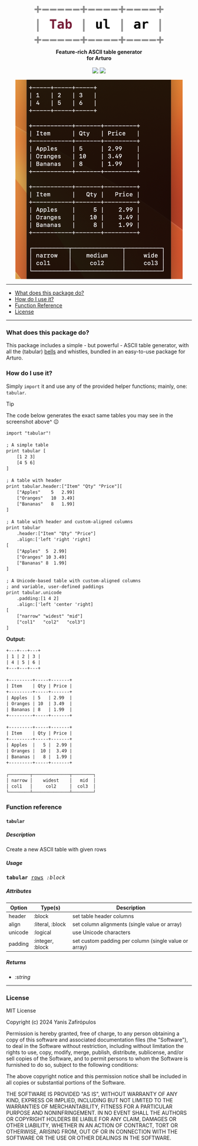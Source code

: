 
<p align="center"><img align="center" width="350" src="https://raw.githubusercontent.com/drkameleon/tabular.art/main/logo.png"/></p>
<p align="center">
  <b>Feature-rich ASCII table generator<br>for Arturo</b>
  <br><br>
  <img src="https://img.shields.io/github/license/arturo-lang/grafito?style=for-the-badge">
  <img src="https://img.shields.io/badge/language-Arturo-orange.svg?style=for-the-badge">

</p>

<p align="center"><img width="90%" align="center" src="https://raw.githubusercontent.com/drkameleon/tabular.art/main/screenshot.png"/></p>

--- 
 
<!--ts-->

* [What does this package do?](#what-does-this-package-do)
* [How do I use it?](#how-do-i-use-it)
* [Function Reference](#function-reference)
* [License](#license)   

<!--te-->
 
---

### What does this package do?

This package includes a simple - but powerful - ASCII table generator, with all the (tabular) [bells](https://www.youtube.com/watch?v=BfWJqKIxyGc) and whistles, bundled in an easy-to-use package for Arturo.

### How do I use it?

Simply `import` it and use any of the provided helper functions; mainly, one: `tabular`.

> [!TIP]
> The code below generates the exact same tables 
> you may see in the screenshot above^ :wink:

```red
import "tabular"!

; A simple table
print tabular [
    [1 2 3]
    [4 5 6]
]

; A table with header
print tabular.header:["Item" "Qty" "Price"][
    ["Apples"    5   2.99]
    ["Oranges"   10  3.49]
    ["Bananas"   8   1.99]
]

; A table with header and custom-aligned columns
print tabular
    .header:["Item" "Qty" "Price"] 
    .align:['left 'right 'right]
[
    ["Apples"  5  2.99]
    ["Oranges" 10 3.49]
    ["Bananas" 8  1.99]
]

; A Unicode-based table with custom-aligned columns
; and variable, user-defined paddings
print tabular.unicode
    .padding:[1 4 2]
    .align:['left 'center 'right] 
[
    ["narrow" "widest" "mid"]
    ["col1"   "col2"   "col3"]
]
```

**Output:**

```
+---+---+---+
| 1 | 2 | 3 |
| 4 | 5 | 6 |
+---+---+---+

+---------+-----+-------+
| Item    | Qty | Price |
+---------+-----+-------+
| Apples  | 5   | 2.99  |
| Oranges | 10  | 3.49  |
| Bananas | 8   | 1.99  |
+---------+-----+-------+

+---------+-----+-------+
| Item    | Qty | Price |
+---------+-----+-------+
| Apples  |   5 |  2.99 |
| Oranges |  10 |  3.49 |
| Bananas |   8 |  1.99 |
+---------+-----+-------+

┌────────┬──────────────┬────────┐
│ narrow │    widest    │   mid  │
│ col1   │     col2     │  col3  │
└────────┴──────────────┴────────┘
```

### Function reference

#### `tabular`

##### Description

Create a new ASCII table with given rows

##### Usage

<pre>
<b>tabular</b> <ins>rows</ins> <i>:block</i>
</pre>

##### Attributes

| Option | Type(s) | Description |
|----|----|----|
| header | :block | set table header columns |
| align | :literal, :block | set column alignments (single value or array) |
| unicode | :logical | use Unicode characters |
| padding | :integer, :block | set custom padding per column (single value or array) |

##### Returns

- *:string*

<hr/>

### License

MIT License

Copyright (c) 2024 Yanis Zafirópulos

Permission is hereby granted, free of charge, to any person obtaining a copy
of this software and associated documentation files (the "Software"), to deal
in the Software without restriction, including without limitation the rights
to use, copy, modify, merge, publish, distribute, sublicense, and/or sell
copies of the Software, and to permit persons to whom the Software is
furnished to do so, subject to the following conditions:

The above copyright notice and this permission notice shall be included in all
copies or substantial portions of the Software.

THE SOFTWARE IS PROVIDED "AS IS", WITHOUT WARRANTY OF ANY KIND, EXPRESS OR
IMPLIED, INCLUDING BUT NOT LIMITED TO THE WARRANTIES OF MERCHANTABILITY,
FITNESS FOR A PARTICULAR PURPOSE AND NONINFRINGEMENT. IN NO EVENT SHALL THE
AUTHORS OR COPYRIGHT HOLDERS BE LIABLE FOR ANY CLAIM, DAMAGES OR OTHER
LIABILITY, WHETHER IN AN ACTION OF CONTRACT, TORT OR OTHERWISE, ARISING FROM,
OUT OF OR IN CONNECTION WITH THE SOFTWARE OR THE USE OR OTHER DEALINGS IN THE
SOFTWARE.
